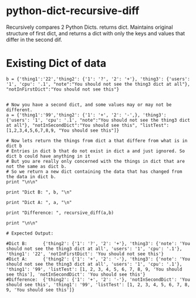 # python-dict-recursive-diff
Recursively compares 2 Python Dicts. returns dict. Maintains original structure of first dict, and returns a dict with only the keys and values that differ in the second dif.


# Existing Dict of data
    b = {'thing1':'22','thing2': {'1': '?', '2': '+'}, 'thing3': {'users': '1', 'cpu': '.1', "note":"You should not see the thing3 dict at all"}, "notInFirstDict":"You should not see this"}


    # Now you have a second dict, and some values may or may not be different.
    a = {'thing1':'99','thing2': {'1': '+', '2': '-',}, 'thing3': {'users': '1', 'cpu': '.1', "note":"You should not see the thing3 dict at all"}, "notInSecondDict":"You should see this", "listTest":[1,2,3,4,5,6,7,8,9, "You should see this"]}

    # Now lets return the things from dict a that differe from what is in dict b
    # Entries in dict b that do not exist in dict a and just ignored. So dict b could have anything in it
    # But you are really only concerned with the things in dict that are not the same as dict b.
    # So we return a new dict containing the data that has changed from the data in dict b.
    print "\n\n"

    print "Dict B: ", b, "\n"

    print "Dict A: ", a, "\n"

    print "Difference: ", recursive_diff(a,b)

    print "\n\n"

    # Expected Output: 

    #Dict B:      {'thing2': {'1': '?', '2': '+'}, 'thing3': {'note': 'You should not see the thing3 dict at all', 'users': '1', 'cpu': '.1'}, 'thing1': '22', 'notInFirstDict': 'You should not see this'} 
    #Dict A:      {'thing2': {'1': '+', '2': '-'}, 'thing3': {'note': 'You should not see the thing3 dict at all', 'users': '1', 'cpu': '.1'}, 'thing1': '99', 'listTest': [1, 2, 3, 4, 5, 6, 7, 8, 9, 'You should see this'], 'notInSecondDict': 'You should see this'} 
    #Difference:  {'thing2': {'1': '+', '2': '-'}, 'notInSecondDict': 'You should see this', 'thing1': '99', 'listTest': [1, 2, 3, 4, 5, 6, 7, 8, 9, 'You should see this']}

